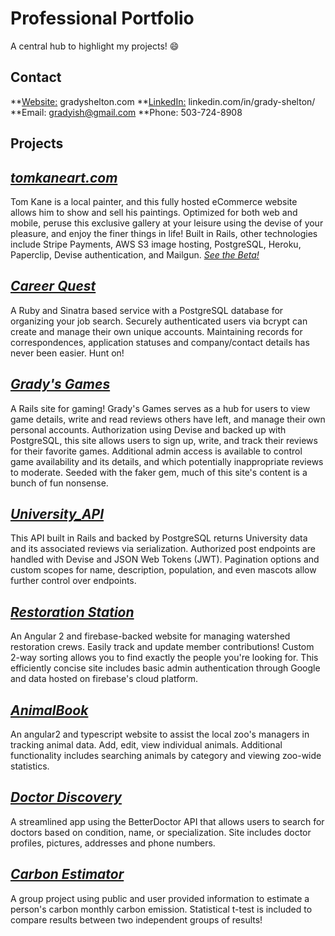 # Professional Portfolio
A central hub to highlight my projects! 😄

## Contact
**[Website:](http://gradyshelton.com/) gradyshelton.com
**[LinkedIn:](https://www.linkedin.com/in/grady-shelton/) linkedin.com/in/grady-shelton/
**Email: gradyish@gmail.com
**Phone: 503-724-8908


## Projects

## [_tomkaneart.com_](https://github.com/akane0915/tom-kane-art-website.git)
  Tom Kane is a local painter, and this fully hosted eCommerce website allows him to show and sell his paintings. Optimized for both web and mobile, peruse this exclusive gallery at your leisure using the devise of your pleasure, and enjoy the finer things in life! Built in Rails, other technologies include Stripe Payments, AWS S3 image hosting, PostgreSQL, Heroku, Paperclip, Devise authentication, and Mailgun.
  [_See the Beta!_](http://tom-kane-art.herokuapp.com/)

## [_Career Quest_](https://github.com/gravytates/career_quest)
  A Ruby and Sinatra based service with a PostgreSQL database for organizing your job search. Securely authenticated users via bcrypt can create and manage their own unique accounts. Maintaining records for correspondences, application statuses and company/contact details has never been easier. Hunt on!
  
## [_Grady's Games_](https://github.com/gravytates/gradys_games)
  A Rails site for gaming! Grady's Games serves as a hub for users to view game details, write and read reviews others have left, and manage their own personal accounts. Authorization using Devise and backed up with PostgreSQL, this site allows users to sign up, write, and track their reviews for their favorite games. Additional admin access is available to control game availability and its details, and which potentially inappropriate reviews to moderate. Seeded with the faker gem, much of this site's content is a bunch of fun nonsense.
  
## [_University_API_](https://github.com/gravytates/university_api)
  This API built in Rails and backed by PostgreSQL returns University data and its associated reviews via serialization. Authorized post endpoints are handled with Devise and JSON Web Tokens (JWT). Pagination options and custom scopes for name, description, population, and even mascots allow further control over endpoints.

## [_Restoration Station_](https://github.com/gravytates/restoration-station)
  An Angular 2 and firebase-backed website for managing watershed restoration crews. Easily track and update member contributions! Custom 2-way sorting allows you to find exactly the people you're looking for. This efficiently concise site includes basic admin authentication through Google and data hosted on firebase's cloud platform.
  
## [_AnimalBook_](https://github.com/gravytates/animalBook.git)
  An angular2 and typescript website to assist the local zoo's managers in tracking animal data. Add, edit, view individual animals. Additional functionality includes searching animals by category and viewing zoo-wide statistics.
  
## [_Doctor Discovery_](https://github.com/gravytates/doctor_discovery)
  A streamlined app using the BetterDoctor API that allows users to search for doctors based on condition, name, or specialization. Site includes doctor profiles, pictures, addresses and phone numbers.
  
## [_Carbon Estimator_](https://github.com/gravytates/carbon-estimator)
  A group project using public and user provided information to estimate a person's carbon monthly carbon emission. Statistical t-test is included to compare results between two independent groups of results! 
  

  




